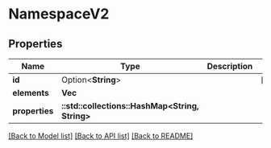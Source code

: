 # NamespaceV2

## Properties

Name | Type | Description | Notes
------------ | ------------- | ------------- | -------------
**id** | Option<**String**> |  | [optional]
**elements** | **Vec<String>** |  | 
**properties** | **::std::collections::HashMap<String, String>** |  | 

[[Back to Model list]](../README.md#documentation-for-models) [[Back to API list]](../README.md#documentation-for-api-endpoints) [[Back to README]](../README.md)


